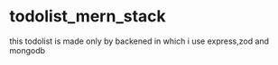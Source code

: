 # todolist_mern_stack
this todolist is made only by backened in which i use express,zod and mongodb
